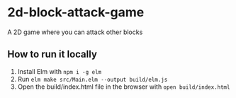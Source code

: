 # 2d-block-attack-game

A 2D game where you can attack other blocks

## How to run it locally

1. Install Elm with `npm i -g elm`
2. Run `elm make src/Main.elm --output build/elm.js`
3. Open the build/index.html file in the browser with `open build/index.html`

